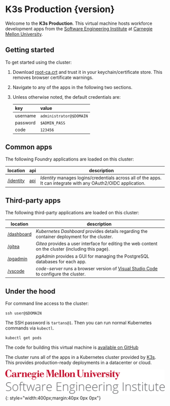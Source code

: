 # K3s Production {version}

Welcome to the **K3s Production**. This virtual machine hosts workforce development apps from the [Software Engineering Institute](https://sei.cmu.edu) at [Carnegie Mellon University](https://cmu.edu).

## Getting started

To get started using the cluster:

1. Download [root-ca.crt](root-ca.crt) and trust it in your keychain/certificate store. This removes browser certificate warnings.
2. Navigate to any of the apps in the following two sections.
3. Unless otherwise noted, the default credentials are:

   | key      | value                   |
   | -------- | ----------------------- |
   | username | `administrator@$DOMAIN` |
   | password | `$ADMIN_PASS`           |
   | code     | `123456`                |

## Common apps

The following Foundry applications are loaded on this cluster:

| location               | api                  | description                                                                                                      |
| ---------------------- | -------------------- | ---------------------------------------------------------------------------------------------------------------- |
| [/identity](/identity) | [api](/identity/api) | _Identity_ manages logins/credentials across all of the apps. It can integrate with any OAuth2/OIDC application. |

## Third-party apps

The following third-party applications are loaded on this cluster:

| location                 | description                                                                                                           |
| ------------------------ | --------------------------------------------------------------------------------------------------------------------- |
| [/dashboard](/dashboard) | _Kubernetes Dashboard_ provides details regarding the container deployment for the cluster.                           |
| [/gitea](/gitea)         | _Gitea_ provides a user interface for editing the web content on the cluster (including this page).                   |
| [/pgadmin](/pgadmin)     | _pgAdmin_ provides a GUI for managing the PostgreSQL databases for each app.                                          |
| [/vscode](/vscode)       | _code-server_ runs a browser version of [Visual Studio Code](https://code.visualstudio.com) to configure the cluster. |

## Under the hood

For command line access to the cluster:

```
ssh user@$DOMAIN
```

The SSH password is `tartans@1`. Then you can run normal Kubernetes commands via `kubectl`.

```
kubectl get pods
```

The code for building this virtual machine is [available on GitHub](https://github.com/sei-noconnor/k3s-production)

The cluster runs all of the apps in a Kubernetes cluster provided by [K3s](https://k3s.io/). This provides production-ready deployments in a datacenter or cloud.

![CMU SEI Unitmark](assets/cmu-sei-unitmark.png){: style="width:400px;margin:40px 0px 0px"}
